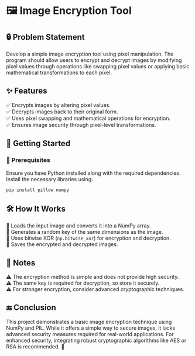 # 🖼️ Image Encryption Tool

## 🔒 Problem Statement  
Develop a simple image encryption tool using pixel manipulation. The program should allow users to encrypt and decrypt images by modifying pixel values through operations like swapping pixel values or applying basic mathematical transformations to each pixel.

## ✨ Features  
✅ Encrypts images by altering pixel values.  
✅ Decrypts images back to their original form.  
✅ Uses pixel swapping and mathematical operations for encryption.  
✅ Ensures image security through pixel-level transformations.  

## 🚀 Getting Started  

### 📌 Prerequisites  
Ensure you have Python installed along with the required dependencies. Install the necessary libraries using:  

```bash
pip install pillow numpy
```
## 🛠️ How It Works  
🔹 Loads the input image and converts it into a NumPy array.  
🔹 Generates a random key of the same dimensions as the image.  
🔹 Uses bitwise XOR (`np.bitwise_xor`) for encryption and decryption.  
🔹 Saves the encrypted and decrypted images.  

## 📌 Notes  
⚠️ The encryption method is simple and does not provide high security.  
⚠️ The same key is required for decryption, so store it securely.  
⚠️ For stronger encryption, consider advanced cryptographic techniques.  

## 🔚 Conclusion  
This project demonstrates a basic image encryption technique using NumPy and PIL. While it offers a simple way to secure images, it lacks advanced security measures required for real-world applications. For enhanced security, integrating robust cryptographic algorithms like AES or RSA is recommended. 🚀  
